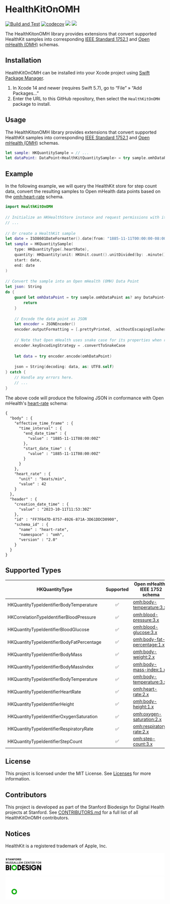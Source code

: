 <!--
                  
This source file is part of the HealthKitOnFHIR open source project

SPDX-FileCopyrightText: 2022 Stanford University and the project authors (see CONTRIBUTORS.md)

SPDX-License-Identifier: MIT
             
-->

# HealthKitOnOMH

[![Build and Test](https://github.com/StanfordBDHG/HealthKitOnOMH/actions/workflows/build-and-test.yml/badge.svg)](https://github.com/StanfordBDHG/HealthKitOnOMH/actions/workflows/build-and-test.yml)
[![codecov](https://codecov.io/gh/StanfordBDHG/HealthKitOnOMH/branch/main/graph/badge.svg?token=17BMMYE3AC)](https://codecov.io/gh/StanfordBDHG/HealthKitOnOMH)
[![](https://img.shields.io/endpoint?url=https%3A%2F%2Fswiftpackageindex.com%2Fapi%2Fpackages%2FStanfordBDHG%2FHealthKitOnOMH%2Fbadge%3Ftype%3Dswift-versions)](https://swiftpackageindex.com/StanfordBDHG/HealthKitOnOMH)
[![](https://img.shields.io/endpoint?url=https%3A%2F%2Fswiftpackageindex.com%2Fapi%2Fpackages%2FStanfordBDHG%2FHealthKitOnOMH%2Fbadge%3Ftype%3Dplatforms)](https://swiftpackageindex.com/StanfordBDHG/HealthKitOnOMH)


The HealthKitonOMH library provides extensions that convert supported HealthKit samples into corresponding [IEEE Standard 1752.1](https://opensource.ieee.org/omh/1752) and [Open mHealth (OMH)](https://www.openmhealth.org/documentation/#/overview/get-started) schemas.


## Installation
HealthKitOnOMH can be installed into your Xcode project using [Swift Package Manager](https://github.com/apple/swift-package-manager).

1. In Xcode 14 and newer (requires Swift 5.7), go to “File” » “Add Packages...”
2. Enter the URL to this GitHub repository, then select the `HealthKitOnOMH` package to install.

## Usage

The HealthKitonOMH library provides extensions that convert supported HealthKit samples into corresponding [IEEE Standard 1752.1](https://opensource.ieee.org/omh/1752) and [Open mHealth (OMH)](https://www.openmhealth.org/documentation/#/overview/get-started) schemas.

```swift
let sample: HKQuantitySample = // ...
let dataPoint: DataPoint<HealthKitQuantitySample> = try sample.omhDataPoint
```

## Example

In the following example, we will query the HealthKit store for step count data, convert the resulting samples to Open mHealth data points based on the [omh:heart-rate](https://www.openmhealth.org/documentation/#/schema-docs/schema-library/schemas/omh_heart-rate) schema.

```swift
import HealthKitOnOMH

// Initialize an HKHealthStore instance and request permissions with it
// ...

// Or create a HealthKit sample
let date = ISO8601DateFormatter().date(from: "1885-11-11T00:00:00-08:00") ?? .now
let sample = HKQuantitySample(
    type: HKQuantityType(.heartRate),
    quantity: HKQuantity(unit: HKUnit.count().unitDivided(by: .minute()), doubleValue: 42.0),
    start: date,
    end: date
)

// Convert the sample into an Open mHealth (OMH) Data Point
let json: String
do {
    guard let omhDataPoint = try sample.omhDataPoint as? any DataPoint<HeartRate> else {
        return
    }
            
    // Encode the data point as JSON
    let encoder = JSONEncoder()
    encoder.outputFormatting = [.prettyPrinted, .withoutEscapingSlashes, .sortedKeys]
    
    // Note that Open mHealth uses snake case for its properties when represented in JSON
    encoder.keyEncodingStrategy = .convertToSnakeCase
            
    let data = try encoder.encode(omhDataPoint)
            
    json = String(decoding: data, as: UTF8.self)
} catch {
    // Handle any errors here.
    // ...
}
```

The above code will produce the following JSON in conformance with Open mHealth's [heart-rate](https://www.openmhealth.org/documentation/#/schema-docs/schema-library/schemas/omh_heart-rate) schema:

```
{
  "body" : {
    "effective_time_frame" : {
      "time_interval" : {
        "end_date_time" : {
          "value" : "1885-11-11T08:00:00Z"
        },
        "start_date_time" : {
          "value" : "1885-11-11T08:00:00Z"
        }
      }
    },
    "heart_rate" : {
      "unit" : "beats/min",
      "value" : 42
    }
  },
  "header" : {
    "creation_date_time" : {
      "value" : "2023-10-11T11:53:30Z"
    },
    "id" : "FF7F647D-8757-4926-871A-3D61DDCD0900",
    "schema_id" : {
      "name" : "heart-rate",
      "namespace" : "omh",
      "version" : "2.0"
    }
  }
}
```

## Supported Types

|HKQuantityType|Supported|Open mHealth / IEEE 1752 schema|
|-------------|:---------:|-------------|
| HKQuantityTypeIdentifierBodyTemperature | :white_check_mark: | [omh:body-temperature:3.x](http://www.openmhealth.org/documentation/#/schema-docs/schema-library/schemas/omh_body-temperature) |
| HKCorrelationTypeIdentifierBloodPressure | :white_check_mark: | [omh:blood-pressure:3.x](http://www.openmhealth.org/documentation/#/schema-docs/schema-library/schemas/omh_blood-pressure) |
| HKQuantityTypeIdentifierBloodGlucose | :white_check_mark: | [omh:blood-glucose:3.x](http://www.openmhealth.org/documentation/#/schema-docs/schema-library/schemas/omh_blood-glucose) |
| HKQuantityTypeIdentifierBodyFatPercentage | :white_check_mark: | [omh:body-fat-percentage:1.x](http://www.openmhealth.org/documentation/#/schema-docs/schema-library/schemas/omh_body-fat-percentage) |
| HKQuantityTypeIdentifierBodyMass | :white_check_mark: | [omh:body-weight:2.x](http://www.openmhealth.org/documentation/#/schema-docs/schema-library/schemas/omh_body-weight) |
| HKQuantityTypeIdentifierBodyMassIndex | :white_check_mark: | [omh:body-mass-index:1.x](http://www.openmhealth.org/documentation/#/schema-docs/schema-library/schemas/omh_body-mass-index) |
| HKQuantityTypeIdentifierBodyTemperature | :white_check_mark: | [omh:body-temperature:3.x](http://www.openmhealth.org/documentation/#/schema-docs/schema-library/schemas/omh_body-temperature) |
| HKQuantityTypeIdentifierHeartRate | :white_check_mark: | [omh:heart-rate:2.x](http://www.openmhealth.org/documentation/#/schema-docs/schema-library/schemas/omh_heart-rate) |
| HKQuantityTypeIdentifierHeight | :white_check_mark: | [omh:body-height:1.x](http://www.openmhealth.org/documentation/#/schema-docs/schema-library/schemas/omh_body-height) |
| HKQuantityTypeIdentifierOxygenSaturation | :white_check_mark: | [omh:oxygen-saturation:2.x](http://www.openmhealth.org/documentation/#/schema-docs/schema-library/schemas/omh_oxygen-saturation) |
| HKQuantityTypeIdentifierRespiratoryRate | :white_check_mark: | [omh:respiratory-rate:2.x](http://www.openmhealth.org/documentation/#/schema-docs/schema-library/schemas/omh_respiratory-rate) |
| HKQuantityTypeIdentifierStepCount | :white_check_mark: | [omh:step-count:3.x](http://www.openmhealth.org/documentation/#/schema-docs/schema-library/schemas/omh_step-count) |


## License
This project is licensed under the MIT License. See [Licenses](https://github.com/StanfordBDHG/HealthKitOnOMH/tree/main/LICENSES) for more information.


## Contributors
This project is developed as part of the Stanford Biodesign for Digital Health projects at Stanford.
See [CONTRIBUTORS.md](https://github.com/StanfordBDHG/HealthKitOnOMH/tree/main/CONTRIBUTORS.md) for a full list of all HealthKitOnOMH contributors.


## Notices
HealthKit is a registered trademark of Apple, Inc.

![Stanford Byers Center for Biodesign Logo](https://raw.githubusercontent.com/StanfordBDHG/.github/main/assets/biodesign-footer-light.png#gh-light-mode-only)
![Stanford Byers Center for Biodesign Logo](https://raw.githubusercontent.com/StanfordBDHG/.github/main/assets/biodesign-footer-dark.png#gh-dark-mode-only)
